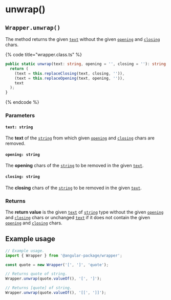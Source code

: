 # unwrap()

## `Wrapper.unwrap()`

The method returns the given [`text`](unwrap.md#text-string) without the given [`opening`](unwrap.md#opening-string) and [`closing`](unwrap.md#closing-string) chars.

{% code title="wrapper.class.ts" %}
```typescript
public static unwrap(text: string, opening = '', closing = ''): string {
  return (
    (text = this.replaceClosing(text, closing, '')),
    (text = this.replaceOpening(text, opening, '')),
    text
  );
}
```
{% endcode %}

### Parameters

#### `text: string`

The **text** of the [`string`](https://developer.mozilla.org/en-US/docs/Web/JavaScript/Reference/Global\_Objects/String) from which given [`opening`](unwrap.md#opening-string) and [`closing`](unwrap.md#closing-string) chars are removed.

#### `opening: string`

The **opening** chars of the [`string`](https://developer.mozilla.org/en-US/docs/Web/JavaScript/Reference/Global\_Objects/String) to be removed in the given [`text`](unwrap.md#text-string).

#### `closing: string`

The **closing** chars of the [`string`](https://developer.mozilla.org/en-US/docs/Web/JavaScript/Reference/Global\_Objects/String) to be removed in the given [`text`](unwrap.md#text-string).

### Returns

The **return value** is the given [`text`](unwrap.md#text-string) of [`string`](https://developer.mozilla.org/en-US/docs/Web/JavaScript/Reference/Global\_Objects/String) type without the given [`opening`](unwrap.md#opening-string) and [`closing`](unwrap.md#closing-string) chars or unchanged [`text`](unwrap.md#text-string) if it does not contain the given [`opening`](unwrap.md#opening-string) and [`closing`](unwrap.md#closing-string) chars.

## Example usage

```typescript
// Example usage.
import { Wrapper } from '@angular-package/wrapper';

const quote = new Wrapper('[', ']', 'quote');

// Returns quote of string.
Wrapper.unwrap(quote.valueOf(), '[', ']');

// Returns [quote] of string.
Wrapper.unwrap(quote.valueOf(), '[[', ']]');
```

